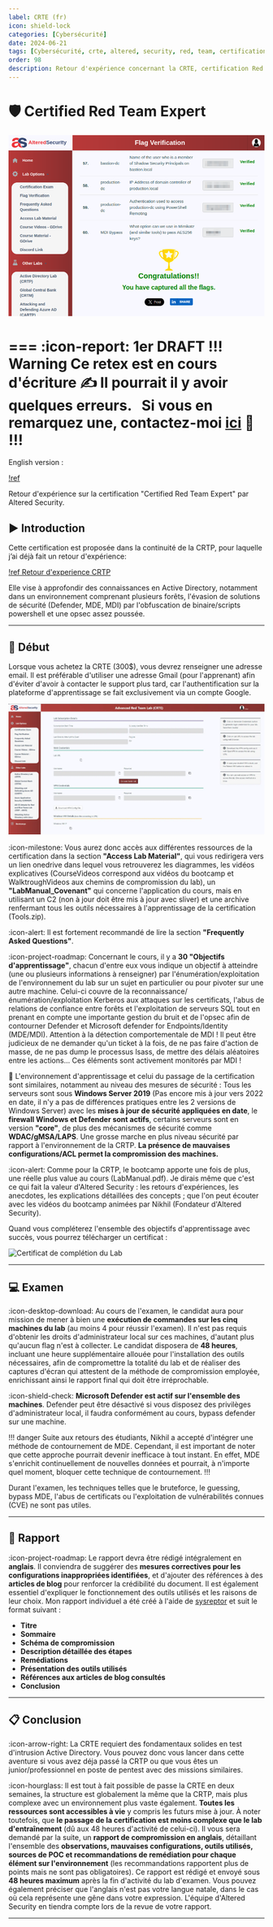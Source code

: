 ```yaml
---
label: CRTE (fr)
icon: shield-lock
categories: [Cybersécurité]
date: 2024-06-21
tags: [Cybersécurité, crte, altered, security, red, team, certification]
order: 98
description: Retour d'expérience concernant la CRTE, certification Red Team d'Altered Security en environnement Active Directory.
---
```


# 🛡️ Certified Red Team Expert

![Source : redteamdefense.org](images/crte_lab.png)

=== :icon-report: 1er DRAFT
!!! Warning Ce retex est en cours d'écriture :writing_hand:
Il pourrait il y avoir quelques erreurs.  
Si vous en remarquez une, contactez-moi [ici](mailto:contactit.yarka@slmail.me) :slightly_smiling_face:
!!!
===

English version :

[!ref](en.md)

Retour d'expérience sur la certification "Certified Red Team Expert" par Altered Security.

## ▶️ Introduction

Cette certification est proposée dans la continuité de la CRTP, pour laquelle j’ai déjà fait un retour d'expérience:

[!ref Retour d'experience CRTP](https://docs.contactit.fr/certifications/crtp/fr/)

Elle vise à approfondir des connaissances en Active Directory, notamment dans un environnement comprenant plusieurs forêts, l'évasion de solutions de sécurité (Defender, MDE, MDI) par l'obfuscation de binaire/scripts powershell et une opsec assez poussée.

---

## 📕 Début

Lorsque vous achetez la CRTE (300$), vous devrez renseigner une adresse email. Il est préférable d'utiliser une adresse Gmail (pour l'apprenant) afin d'éviter d'avoir à contacter le support plus tard, car l'authentification sur la plateforme d'apprentissage se fait exclusivement via un compte Google.

![Interface de la plateforme d'apprentissage d'Altered Security](images/interface.webp)

:icon-milestone: Vous aurez donc accès aux différentes ressources de la certification dans la section **"Access Lab Material"**, qui vous redirigera vers un lien onedrive dans lequel vous retrouverez les diagrammes, les vidéos explicatives (CourseVideos correspond aux vidéos du bootcamp et WalktroughVideos aux chemins de compromission du lab), un **"LabManual_Covenant"** qui concerne l'application du cours, mais en utilisant un C2 (non à jour doit être mis à jour avec sliver) et une archive renfermant tous les outils nécessaires à l'apprentissage de la certification (Tools.zip).  

:icon-alert: Il est fortement recommandé de lire la section **"Frequently Asked Questions"**.

:icon-project-roadmap: Concernant le cours, il y a **30 "Objectifs d'apprentissage"**, chacun d'entre eux vous indique un objectif à atteindre (une ou plusieurs informations à renseigner) par l'énumération/exploitation de l'environnement du lab sur un sujet en particulier ou pour pivoter sur une autre machine. Celui-ci couvre de la reconnaissance/énumération/exploitation Kerberos aux attaques sur les certificats, l'abus de relations de confiance entre forêts et l'exploitation de serveurs SQL tout en prenant en compte une importante gestion du bruit et de l'opsec afin de contourner Defender et Microsoft defender for Endpoints/Identity (MDE/MDI). Attention à la détection comportementale de MDI ! Il peut être judicieux de ne demander qu'un ticket à la fois, de ne pas faire d'action de masse, de ne pas dump le processus lsass, de mettre des délais aléatoires entre les actions... Ces éléments sont activement monitorés par MDI !

📍 L'environnement d'apprentissage et celui du passage de la certification sont similaires, notamment au niveau des mesures de sécurité :
Tous les serveurs sont sous **Windows Server 2019** (Pas encore mis à jour vers 2022 en date, il n'y a pas de différences pratiques entre les 2 versions de Windows Server) avec les **mises à jour de sécurité appliquées en date**, le **firewall Windows et Defender sont actifs**, certains serveurs sont en version **"core"**, de plus des mécanismes de sécurité comme **WDAC/gMSA/LAPS**. Une grosse marche en plus niveau sécurité par rapport à l'environnement de la CRTP. **La présence de mauvaises configurations/ACL permet la compromission des machines.**

:icon-alert: Comme pour la CRTP, le bootcamp apporte une fois de plus, une réelle plus value au cours (LabManual.pdf). Je dirais même que c'est ce qui fait la valeur d'Altered Security : les retours d'expériences, les anecdotes, les explications détaillées des concepts ; que l'on peut écouter avec les vidéos du bootcamp animées par Nikhil (Fondateur d'Altered Security).

Quand vous compléterez l'ensemble des objectifs d'apprentissage avec succès, vous pourrez télécharger un certificat :

![Certificat de complétion du Lab](images/)

---

## 💻 Examen

:icon-desktop-download: Au cours de l'examen, le candidat aura pour mission de mener à bien une **exécution de commandes sur les cinq machines du lab** (au moins 4 pour réussir l'examen). Il n'est pas requis d'obtenir les droits d'administrateur local sur ces machines, d'autant plus qu'aucun flag n'est à collecter. Le candidat disposera de **48 heures**, incluant une heure supplémentaire allouée pour l'installation des outils nécessaires, afin de compromettre la totalité du lab et de réaliser des captures d'écran qui attestent de la méthode de compromission employée, enrichissant ainsi le rapport final qui doit être irréprochable.  

:icon-shield-check: **Microsoft Defender est actif sur l'ensemble des machines**. Defender peut être désactivé si vous disposez des privilèges d'administrateur local, il faudra conformément au cours, bypass defender sur une machine.  

!!! danger
Suite aux retours des étudiants, Nikhil a accepté d'intégrer une méthode de contournement de MDE. Cependant, il est important de noter que cette approche pourrait devenir inefficace à tout instant. En effet, MDE s'enrichit continuellement de nouvelles données et pourrait, à n'importe quel moment, bloquer cette technique de contournement.
!!!

Durant l'examen, les techniques telles que le bruteforce, le guessing, bypass MDE, l'abus de certificats ou l'exploitation de vulnérabilités connues (CVE) ne sont pas utiles.

---

## 📖 Rapport

:icon-project-roadmap: Le rapport devra être rédigé intégralement en **anglais**. Il conviendra de suggérer des **mesures correctives pour les configurations inappropriées identifiées**, et d'ajouter des références à des **articles de blog** pour renforcer la crédibilité du document. Il est également essentiel d'expliquer le fonctionnement des outils utilisés et les raisons de leur choix. Mon rapport individuel a été créé à l'aide de [sysreptor](https://github.com/Syslifters/sysreptor) et suit le format suivant :

- **Titre**
- **Sommaire**
- **Schéma de compromission**
- **Description détaillée des étapes**
- **Remédiations**
- **Présentation des outils utilisés**
- **Références aux articles de blog consultés**
- **Conclusion**

---

## 📋 Conclusion

:icon-arrow-right: La CRTE requiert des fondamentaux solides en test d'intrusion Active Directory. Vous pouvez donc vous lancer dans cette aventure si vous avez déja passé la CRTP ou que vous êtes un junior/professionnel en poste de pentest avec des missions similaires.

:icon-hourglass: Il est tout à fait possible de passe la CRTE en deux semaines, la structure est globalement la même que la CRTP, mais plus complexe avec un environnement plus vaste également. **Toutes les ressources sont accessibles à vie** y compris les futurs mise à jour. À noter toutefois, que **le passage de la certification est moins complexe que le lab d'entraînement** (dû aux 48 heures d'activité de celui-ci). Il vous sera demandé par la suite, un **rapport de compromission en anglais**, détaillant l'ensemble des **observations, mauvaises configurations, outils utilisés, sources de POC et recommandations de remédiation pour chaque élément sur l'environnement** (les recommandations rapportent plus de points mais ne sont pas obligatoires). Ce rapport est rédigé et envoyé sous **48 heures maximum** après la fin d'activité du lab d'examen. Vous pouvez également préciser que l'anglais n'est pas votre langue natale, dans le cas où cela représente une gêne dans votre expression. L'équipe d'Altered Security en tiendra compte lors de la revue de votre rapport.

---